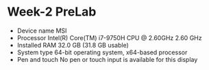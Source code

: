 # Week-2 PreLab

- Device name	MSI
- Processor	Intel(R) Core(TM) i7-9750H CPU @ 2.60GHz   2.60 GHz
- Installed RAM	32.0 GB (31.8 GB usable)
- System type	64-bit operating system, x64-based processor
- Pen and touch	No pen or touch input is available for this display

